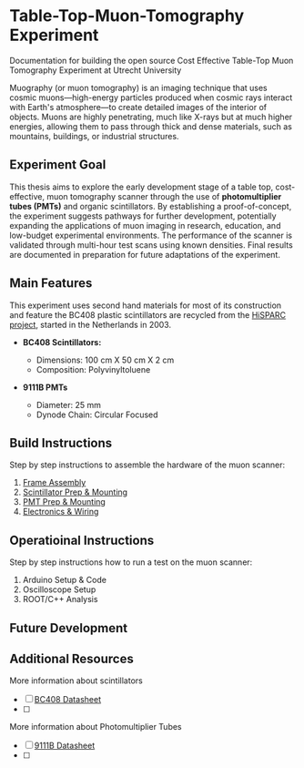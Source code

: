 # Table-Top-Muon-Tomography Experiment
Documentation for building the open source Cost Effective Table-Top Muon Tomography Experiment at Utrecht University

Muography (or muon tomography) is an imaging technique that uses cosmic muons—high-energy particles produced when cosmic rays interact with Earth's atmosphere—to create detailed images of the interior of objects. Muons are highly penetrating, much like X-rays but at much higher energies, allowing them to pass through thick and dense materials, such as mountains, buildings, or industrial structures.

## Experiment Goal
This thesis aims to explore the early development stage of a table top, cost-effective, muon tomography scanner through the use of **photomultiplier tubes (PMTs)** and organic scintillators. By establishing a proof-of-concept, the experiment suggests pathways for further development, potentially expanding the applications of muon imaging in research, education, and low-budget experimental environments. The performance of the scanner is validated through multi-hour test scans using known densities. Final results are documented in preparation for future adaptations of the experiment.

## Main Features
This experiment uses second hand materials for most of its construction and feature the BC408 plastic scintillators are recycled from the [HiSPARC project](https://hisparc.utah.edu/), started in the Netherlands in 2003.
+ __BC408 Scintillators:__
  + Dimensions: 100 cm X 50 cm X 2 cm
  + Composition: Polyvinyltoluene

+ __9111B PMTs__
  + Diameter: 25 mm
  + Dynode Chain: Circular Focused


## Build Instructions
Step by step instructions to assemble the hardware of the muon scanner:
1. [Frame Assembly](Documents/FrameAssembly)
2. [Scintillator Prep & Mounting](Documents/Scintillator)
3. [PMT Prep & Mounting](PMT)
4. [Electronics & Wiring](Electronics)
   
## Operatioinal Instructions
Step by step instructions how to run a test on the muon scanner:
1. Arduino Setup & Code
2. Oscilloscope Setup
3. ROOT/C++ Analysis

## Future Development

## Additional Resources
More information about scintillators
- [ ] [BC408 Datasheet](Documents/Literature/bicron_datasheet.pdf)
- [ ] 

More information about Photomultiplier Tubes
- [ ] [9111B Datasheet](Documents/Literature/bicron_datasheet.pdf)
- [ ] 
